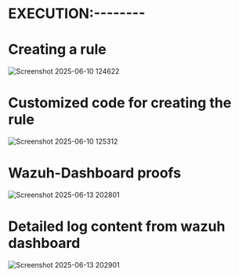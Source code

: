 # EXECUTION:--------
# Creating a rule
![Screenshot 2025-06-10 124622](https://github.com/user-attachments/assets/d98787b5-46b5-4286-afb9-1dea4d62770a)
# Customized code for creating the rule
![Screenshot 2025-06-10 125312](https://github.com/user-attachments/assets/8b3f459d-6775-4675-a06f-e585ef92cb18)
# Wazuh-Dashboard proofs
![Screenshot 2025-06-13 202801](https://github.com/user-attachments/assets/0dac5126-5d51-4240-8648-5171514db681)
# Detailed log content from wazuh dashboard
![Screenshot 2025-06-13 202901](https://github.com/user-attachments/assets/41926c5d-ab5e-4181-91ab-06c711a0bdba)

